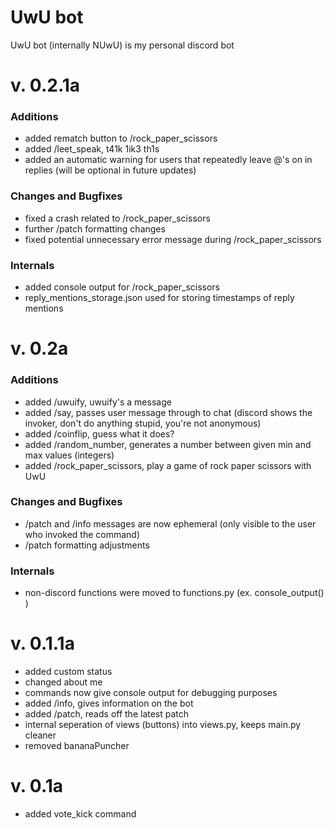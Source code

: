 # UwU bot
UwU bot (internally NUwU) is my personal discord bot

# v. 0.2.1a
### Additions
- added rematch button to /rock_paper_scissors
- added /leet_speak, t41k 1ik3 th1s
- added an automatic warning for users that repeatedly leave @'s on in replies (will be optional in future updates)
### Changes and Bugfixes
- fixed a crash related to /rock_paper_scissors
- further /patch formatting changes
- fixed potential unnecessary error message during /rock_paper_scissors
### Internals
- added console output for /rock_paper_scissors
- reply_mentions_storage.json used for storing timestamps of reply mentions

# v. 0.2a
### Additions
- added /uwuify, uwuify's a message
- added /say, passes user message through to chat (discord shows the invoker, don't do anything stupid, you're not anonymous)
- added /coinflip, guess what it does?
- added /random_number, generates a number between given min and max values (integers)
- added /rock_paper_scissors, play a game of rock paper scissors with UwU

### Changes and Bugfixes
- /patch and /info messages are now ephemeral (only visible to the user who invoked the command)
- /patch formatting adjustments

### Internals
- non-discord functions were moved to functions.py (ex. console_output() )

# v. 0.1.1a
- added custom status
- changed about me
- commands now give console output for debugging purposes
- added /info, gives information on the bot
- added /patch, reads off the latest patch
- internal seperation of views (buttons) into views.py, keeps main.py cleaner
- removed bananaPuncher

# v. 0.1a
- added vote_kick command